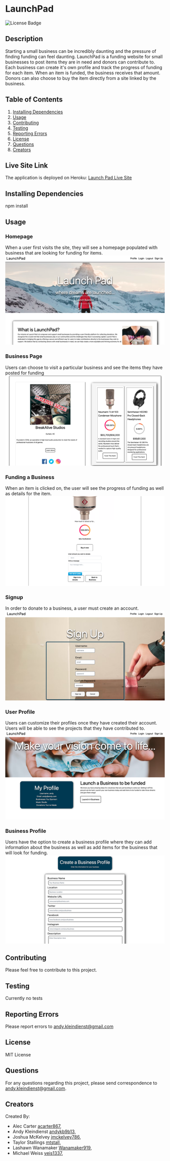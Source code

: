 # LaunchPad

![License Badge](https://img.shields.io/github/license/andykb9b13/Launch-Pad)

## Description

Starting a small business can be incredibly daunting and the pressure of finding funding can feel daunting. LaunchPad is a funding website for small businesses to post items they are in need and donors can contribute to. Each business can create it's own profile and track the progress of funding for each item. When an item is funded, the business receives that amount. Donors can also choose to buy the item directly from a site linked by the business.

## Table of Contents

1. [Installing Dependencies](#installing-dependencies)
2. [Usage](#usage)
3. [Contributing](#contributing)
4. [Testing](#testing)
5. [Reporting Errors](#reporting-errors)
6. [License](#license)
7. [Questions](#questions)
8. [Creators](#creators)

## Live Site Link

The application is deployed on Heroku:
[Launch Pad Live Site](https://launch-pad.herokuapp.com/)

## Installing Dependencies

npm install

## Usage

### Homepage

When a user first visits the site, they will see a homepage populated with business that are looking for funding for items.
![HomePage](/client/src/assets/readme/Homepage.png)

### Business Page

Users can choose to visit a particular business and see the items they have posted for funding
![Business Page](/client/src/assets/readme/BusinessCard.png)

### Funding a Business

When an item is clicked on, the user will see the progress of funding as well as details for the item.
![Funding Form](/client/src/assets/readme/DonateCard.png)

### Signup

In order to donate to a business, a user must create an account.
![User Sign Up](/client/src/assets/readme/Signup.png)

### User Profile

Users can customize their profiles once they have created their account. Users will be able to see the projects that they have contributed to.
![User Profile](/client/src/assets/readme/userProfile.png)

### Business Profile

Users have the option to create a business profile where they can add information about the business as well as add items for the business that will look for funding.
![Business Profile](/client/src/assets/readme/businessProfile.png)

## Contributing

Please feel free to contribute to this project.

## Testing

Currently no tests

## Reporting Errors

Please report errors to andy.kleindienst@gmail.com

## License

MIT License

## Questions

For any questions regarding this project, please send correspondence to andy.kleindienst@gmail.com.

## Creators

Created By:

- Alec Carter [acarter867](https://github.com/acarter867),
- Andy Kleindienst [andykb9b13](https://github.com/andykb9b13),
- Joshua McKelvey [jmckelvey786](https://github.com/jmckelvey786),
- Taylor Stallings [mtstall](https://github.com/mtstall),
- Lashawn Wanamaker [Wanamaker919](https://github.com/Wanamaker919),
- Michael Weiss [veis1337](https://github.com/veis1337),
